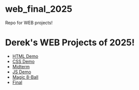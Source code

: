 # web_final_2025
Repo for WEB projects!
<h1>Derek's WEB Projects of 2025!</h1>
<ul>
  <li><a href="">HTML Demo</a></li>
  <li><a href="">CSS Demo</a></li>
  <li><a href="">Midterm</a></li>
  <li><a href="">JS Demo</a></li>
  <li><a href="">Magic 8-Ball</a></li>
  <li><a href="">Final</a></li>
</ul>
